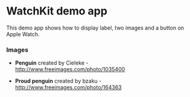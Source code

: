 # WatchKit demo app

This demo app shows how to display label, two images and a button on Apple Watch.

### Images

* **Penguin** created by Cieleke - http://www.freeimages.com/photo/1035400

* **Proud penguin** created by bzaku - http://www.freeimages.com/photo/164363